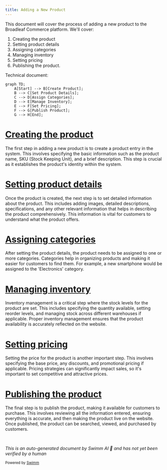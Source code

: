 ```yaml
---
title: Adding a New Product
---
```

This document will cover the process of adding a new product to the Broadleaf Commerce platform. We'll cover:

1. Creating the product
2. Setting product details
3. Assigning categories
4. Managing inventory
5. Setting pricing
6. Publishing the product.

Technical document: <SwmLink doc-title="" repo-id="Z2l0aHViJTNBJTNBQnJvYWRsZWFmQ29tbWVyY2UtZGVtby1uZXclM0ElM0FTd2ltbS1EZW1v" path="/.swm/.62hf8cpj.sw.md"></SwmLink>

```mermaid
graph TD;
    A[Start] --> B[Create Product];
    B --> C[Set Product Details];
    C --> D[Assign Categories];
    D --> E[Manage Inventory];
    E --> F[Set Pricing];
    F --> G[Publish Product];
    G --> H[End];
```

# [Creating the product](https://app.swimm.io/repos/Z2l0aHViJTNBJTNBQnJvYWRsZWFmQ29tbWVyY2UtZGVtby1uZXclM0ElM0FTd2ltbS1EZW1v/docs/62hf8cpj#creating-the-product)

The first step in adding a new product is to create a product entry in the system. This involves specifying the basic information such as the product name, SKU (Stock Keeping Unit), and a brief description. This step is crucial as it establishes the product's identity within the system.

# [Setting product details](https://app.swimm.io/repos/Z2l0aHViJTNBJTNBQnJvYWRsZWFmQ29tbWVyY2UtZGVtby1uZXclM0ElM0FTd2ltbS1EZW1v/docs/62hf8cpj#setting-product-details)

Once the product is created, the next step is to set detailed information about the product. This includes adding images, detailed descriptions, specifications, and any other relevant information that helps in describing the product comprehensively. This information is vital for customers to understand what the product offers.

# [Assigning categories](https://app.swimm.io/repos/Z2l0aHViJTNBJTNBQnJvYWRsZWFmQ29tbWVyY2UtZGVtby1uZXclM0ElM0FTd2ltbS1EZW1v/docs/62hf8cpj#assigning-categories)

After setting the product details, the product needs to be assigned to one or more categories. Categories help in organizing products and making it easier for customers to find them. For example, a new smartphone would be assigned to the 'Electronics' category.

# [Managing inventory](https://app.swimm.io/repos/Z2l0aHViJTNBJTNBQnJvYWRsZWFmQ29tbWVyY2UtZGVtby1uZXclM0ElM0FTd2ltbS1EZW1v/docs/62hf8cpj#managing-inventory)

Inventory management is a critical step where the stock levels for the product are set. This includes specifying the quantity available, setting reorder levels, and managing stock across different warehouses if applicable. Proper inventory management ensures that the product availability is accurately reflected on the website.

# [Setting pricing](https://app.swimm.io/repos/Z2l0aHViJTNBJTNBQnJvYWRsZWFmQ29tbWVyY2UtZGVtby1uZXclM0ElM0FTd2ltbS1EZW1v/docs/62hf8cpj#setting-pricing)

Setting the price for the product is another important step. This involves specifying the base price, any discounts, and promotional pricing if applicable. Pricing strategies can significantly impact sales, so it's important to set competitive and attractive prices.

# [Publishing the product](https://app.swimm.io/repos/Z2l0aHViJTNBJTNBQnJvYWRsZWFmQ29tbWVyY2UtZGVtby1uZXclM0ElM0FTd2ltbS1EZW1v/docs/62hf8cpj#publishing-the-product)

The final step is to publish the product, making it available for customers to purchase. This involves reviewing all the information entered, ensuring everything is accurate, and then making the product live on the website. Once published, the product can be searched, viewed, and purchased by customers.

&nbsp;

*This is an auto-generated document by Swimm AI 🌊 and has not yet been verified by a human*

<SwmMeta version="3.0.0" repo-id="Z2l0aHViJTNBJTNBQnJvYWRsZWFmQ29tbWVyY2UtZGVtby1uZXclM0ElM0FTd2ltbS1EZW1v" repo-name="BroadleafCommerce-demo-new" doc-type="product-flows"><sup>Powered by [Swimm](/)</sup></SwmMeta>
